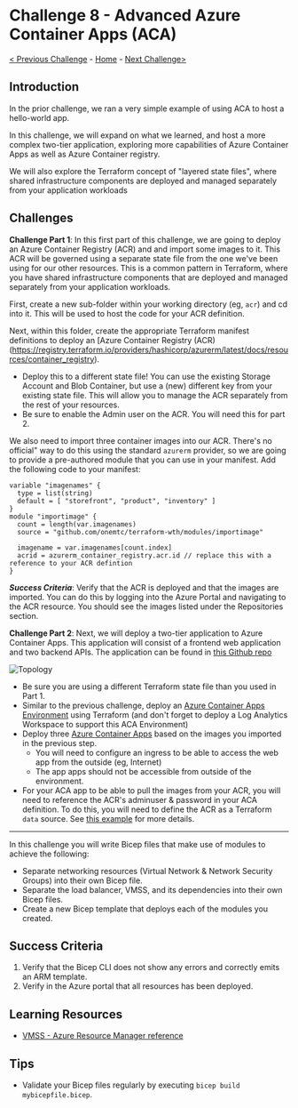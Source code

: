 # Challenge 8 - Advanced Azure Container Apps (ACA)

[< Previous Challenge](./Terraform-Challenge-07.md) - [Home](../README.md) - [Next Challenge>](./Terraform-Challenge-09.md)

## Introduction
In the prior challenge, we ran a very simple example of using ACA to host a hello-world app.

In this challenge, we will expand on what we learned, and host a more complex two-tier application, exploring more capabilities of Azure Container Apps as well as Azure Container registry.

We will also explore the Terraform concept of "layered state files", where shared infrastructure components are deployed and managed separately from your application workloads


## Challenges

**Challenge Part 1**:  In this first part of this challenge, we are going to deploy an Azure Container Registry (ACR) and and import some images to it.  This ACR will be governed using a separate state file from the one we've been using for our other resources.  This is a common pattern in Terraform, where you have shared infrastructure components that are deployed and managed separately from your application workloads.

First, create a new sub-folder within your working directory (eg, `acr`) and cd into it.  This will be used to host the code for your ACR definition.

Next, within this folder, create the appropriate Terraform manifest definitions to deploy an [Azure Container Registry (ACR)(https://registry.terraform.io/providers/hashicorp/azurerm/latest/docs/resources/container_registry).
+ Deploy this to a different state file!  You can use the existing Storage Account and Blob Container, but use a (new) different key from your existing state file.  This will allow you to manage the ACR separately from the rest of your resources.
+ Be sure to enable the Admin user on the ACR.  You will need this for part 2.

We also need to import three container images into our ACR.  There's no official" way to do this using the standard `azurerm` provider, so we are going to provide a pre-authored module that you can use in your manifest.  Add the following code to your manifest:

```hcl
variable "imagenames" {
  type = list(string)
  default = [ "storefront", "product", "inventory" ]
}
module "importimage" {
  count = length(var.imagenames)
  source = "github.com/onemtc/terraform-wth/modules/importimage"

  imagename = var.imagenames[count.index]
  acrid = azurerm_container_registry.acr.id // replace this with a reference to your ACR defintion
}
```

***Success Criteria***:  Verify that the ACR is deployed and that the images are imported.  You can do this by logging into the Azure Portal and navigating to the ACR resource.  You should see the images listed under the Repositories section.


**Challenge Part 2**:  Next, we will deploy a two-tier application to Azure Container Apps.  This application will consist of a frontend web application and two backend APIs.  The application can be found in [this Github repo](https://github.com/Azure-Samples/dotNET-FrontEnd-to-BackEnd-on-Azure-Container-Apps)

![Topology](https://github.com/Azure-Samples/dotNET-FrontEnd-to-BackEnd-on-Azure-Container-Apps/raw/main/docs/media/topology.png)

+ Be sure you are using a different Terraform state file than you used in Part 1.
+ Similar to the previous challenge, deploy an [Azure Container Apps Environment](https://registry.terraform.io/providers/hashicorp/azurerm/latest/docs/resources/container_app_environment) using Terraform (and don't forget to deploy a Log Analytics Workspace to support this ACA Environment)
+ Deploy three [Azure Container Apps](https://registry.terraform.io/providers/hashicorp/azurerm/latest/docs/resources/container_app) based on the images you imported in the previous step.  
    - You will need to configure an ingress to be able to access the web app from the outside (eg, Internet)
    - The app apps should not be accessible from outside of the environment.
+ For your ACA app to be able to pull the images from your ACR, you will need to reference the ACR's adminuser & password in your ACA definition.  To do this, you will need to define the ACR as a Terraform `data` source.  See [this example](https://registry.terraform.io/providers/hashicorp/azurerm/latest/docs/data-sources/container_registry) for more details.






---------------------------------------------------------------------------------------------------------------
In this challenge you will write Bicep files that make use of modules to achieve the following:

- Separate networking resources (Virtual Network & Network Security Groups) into their own Bicep file.
- Separate the load balancer, VMSS, and its dependencies into their own Bicep files.
- Create a new Bicep template that deploys each of the modules you created.

## Success Criteria

1. Verify that the Bicep CLI does not show any errors and correctly emits an ARM template.
1. Verify in the Azure portal that all resources has been deployed.

## Learning Resources

- [VMSS - Azure Resource Manager reference](https://docs.microsoft.com/en-us/azure/templates/microsoft.compute/virtualmachinescalesets?tabs=json)

## Tips

- Validate your Bicep files regularly by executing `bicep build mybicepfile.bicep`.

